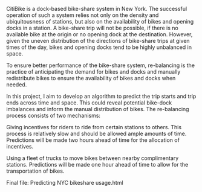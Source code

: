 CitiBike is a dock-based bike-share system in New York. The successful operation of such a system relies not only on the density and ubiquitousness of stations, but also on the availability of bikes and opening docks in a station. A bike-share trip will not be possible, if there is no available bike at the origin or no opening dock at the destination. However, given the uneven distribution of the directions of bike-share trips at given times of the day, bikes and opening docks tend to be highly unbalanced in space.

To ensure better performance of the bike-share system, re-balancing is the practice of anticipating the demand for bikes and docks and manually redistribute bikes to ensure the availability of bikes and docks when needed.

In this project, I aim to develop an algorithm to predict the trip starts and trip ends across time and space. This could reveal potential bike-dock imbalances and inform the manual distribution of bikes. The re-balancing process consists of two mechanisms:

Giving incentives for riders to ride from certain stations to others. This process is relatively slow and should be allowed ample amounts of time. Predictions will be made two hours ahead of time for the allocation of incentives.

Using a fleet of trucks to move bikes between nearby complimentary stations. Predictions will be made one hour ahead of time to allow for the transportation of bikes.


Final file: Predicting NYC bikeshare usage.html

